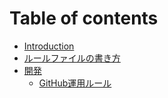 # Table of contents

* [Introduction](README.md)
* [ルールファイルの書き方](rule.md)
* [開発](develop/README.md)
  * [GitHub運用ルール](develop/github.md)

